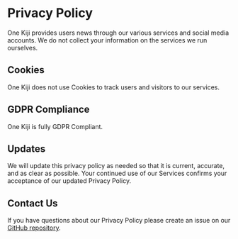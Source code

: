 # Privacy Policy

One Kiji provides users news through our various services and social media accounts. We do not collect your information on the services we run ourselves.

## Cookies

One Kiji does not use Cookies to track users and visitors to our services.

## GDPR Compliance

One Kiji is fully GDPR Compliant.

## Updates

We will update this privacy policy as needed so that it is current, accurate, and as clear as possible. Your continued use of our Services confirms your acceptance of our updated Privacy Policy.

## Contact Us

If you have questions about our Privacy Policy please create an issue on our [GitHub repository](https://github.com/onekiji/onekiji).
